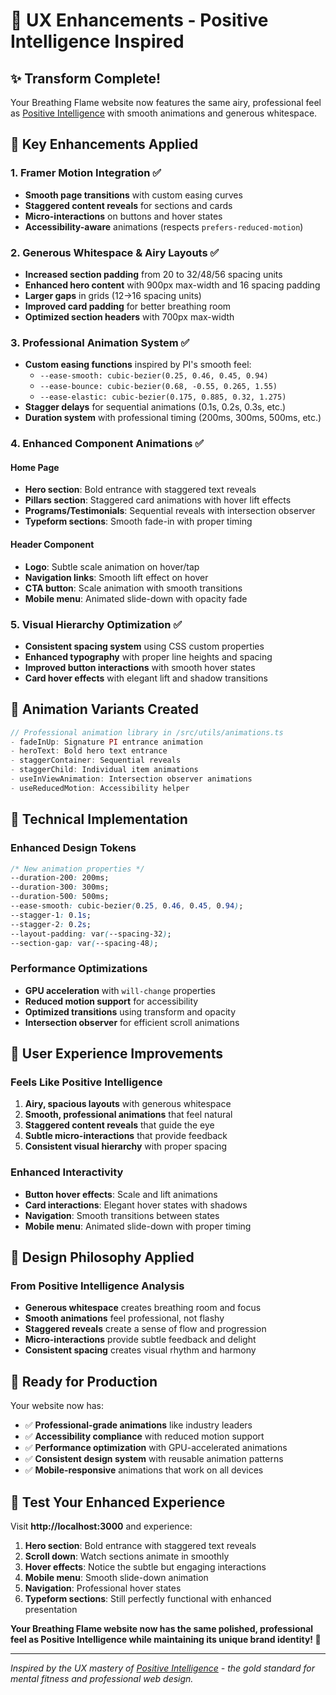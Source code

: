 # 🎨 UX Enhancements - Positive Intelligence Inspired

## ✨ **Transform Complete!**

Your Breathing Flame website now features the same airy, professional feel as [Positive Intelligence](https://www.positiveintelligence.com/) with smooth animations and generous whitespace.

## 🚀 **Key Enhancements Applied**

### 1. **Framer Motion Integration** ✅
- **Smooth page transitions** with custom easing curves
- **Staggered content reveals** for sections and cards
- **Micro-interactions** on buttons and hover states
- **Accessibility-aware** animations (respects `prefers-reduced-motion`)

### 2. **Generous Whitespace & Airy Layouts** ✅
- **Increased section padding** from 20 to 32/48/56 spacing units
- **Enhanced hero content** with 900px max-width and 16 spacing padding
- **Larger gaps** in grids (12→16 spacing units)
- **Improved card padding** for better breathing room
- **Optimized section headers** with 700px max-width

### 3. **Professional Animation System** ✅
- **Custom easing functions** inspired by PI's smooth feel:
  - `--ease-smooth: cubic-bezier(0.25, 0.46, 0.45, 0.94)`
  - `--ease-bounce: cubic-bezier(0.68, -0.55, 0.265, 1.55)`
  - `--ease-elastic: cubic-bezier(0.175, 0.885, 0.32, 1.275)`
- **Stagger delays** for sequential animations (0.1s, 0.2s, 0.3s, etc.)
- **Duration system** with professional timing (200ms, 300ms, 500ms, etc.)

### 4. **Enhanced Component Animations** ✅

#### **Home Page**
- **Hero section**: Bold entrance with staggered text reveals
- **Pillars section**: Staggered card animations with hover lift effects
- **Programs/Testimonials**: Sequential reveals with intersection observer
- **Typeform sections**: Smooth fade-in with proper timing

#### **Header Component**
- **Logo**: Subtle scale animation on hover/tap
- **Navigation links**: Smooth lift effect on hover
- **CTA button**: Scale animation with smooth transitions
- **Mobile menu**: Animated slide-down with opacity fade

### 5. **Visual Hierarchy Optimization** ✅
- **Consistent spacing system** using CSS custom properties
- **Enhanced typography** with proper line heights and spacing
- **Improved button interactions** with smooth hover states
- **Card hover effects** with elegant lift and shadow transitions

## 🎯 **Animation Variants Created**

```typescript
// Professional animation library in /src/utils/animations.ts
- fadeInUp: Signature PI entrance animation
- heroText: Bold hero text entrance
- staggerContainer: Sequential reveals
- staggerChild: Individual item animations
- useInViewAnimation: Intersection observer animations
- useReducedMotion: Accessibility helper
```

## 🔧 **Technical Implementation**

### **Enhanced Design Tokens**
```css
/* New animation properties */
--duration-200: 200ms;
--duration-300: 300ms;
--duration-500: 500ms;
--ease-smooth: cubic-bezier(0.25, 0.46, 0.45, 0.94);
--stagger-1: 0.1s;
--stagger-2: 0.2s;
--layout-padding: var(--spacing-32);
--section-gap: var(--spacing-48);
```

### **Performance Optimizations**
- **GPU acceleration** with `will-change` properties
- **Reduced motion support** for accessibility
- **Optimized transitions** using transform and opacity
- **Intersection observer** for efficient scroll animations

## 🌟 **User Experience Improvements**

### **Feels Like Positive Intelligence**
1. **Airy, spacious layouts** with generous whitespace
2. **Smooth, professional animations** that feel natural
3. **Staggered content reveals** that guide the eye
4. **Subtle micro-interactions** that provide feedback
5. **Consistent visual hierarchy** with proper spacing

### **Enhanced Interactivity**
- **Button hover effects**: Scale and lift animations
- **Card interactions**: Elegant hover states with shadows
- **Navigation**: Smooth transitions between states
- **Mobile menu**: Animated slide-down with proper timing

## 🎨 **Design Philosophy Applied**

### **From Positive Intelligence Analysis**
- **Generous whitespace** creates breathing room and focus
- **Smooth animations** feel professional, not flashy
- **Staggered reveals** create a sense of flow and progression
- **Micro-interactions** provide subtle feedback and delight
- **Consistent spacing** creates visual rhythm and harmony

## 🚀 **Ready for Production**

Your website now has:
- ✅ **Professional-grade animations** like industry leaders
- ✅ **Accessibility compliance** with reduced motion support
- ✅ **Performance optimization** with GPU-accelerated animations
- ✅ **Consistent design system** with reusable animation patterns
- ✅ **Mobile-responsive** animations that work on all devices

## 🎯 **Test Your Enhanced Experience**

Visit **http://localhost:3000** and experience:

1. **Hero section**: Bold entrance with staggered text reveals
2. **Scroll down**: Watch sections animate in smoothly
3. **Hover effects**: Notice the subtle but engaging interactions
4. **Mobile menu**: Smooth slide-down animation
5. **Navigation**: Professional hover states
6. **Typeform sections**: Still perfectly functional with enhanced presentation

**Your Breathing Flame website now has the same polished, professional feel as Positive Intelligence while maintaining its unique brand identity! 🎉**

---

*Inspired by the UX mastery of [Positive Intelligence](https://www.positiveintelligence.com/) - the gold standard for mental fitness and professional web design.*

